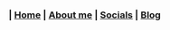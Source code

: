 ### | [Home][d1] | [About me][d2] | [Socials][d3] | [Blog][d4]

[d1]: /index.html
[d2]: /pages/aboutMe.html
[d3]: /pages/socials.html
[d4]: /pages/blog.html